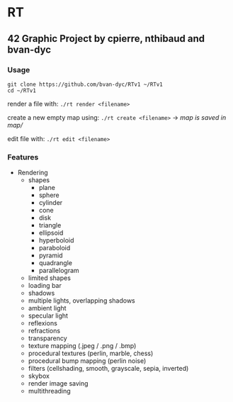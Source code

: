 # RT
## 42 Graphic Project by cpierre, nthibaud and bvan-dyc

### Usage
```
git clone https://github.com/bvan-dyc/RTv1 ~/RTv1
cd ~/RTv1
```
render a file with: 		`./rt render <filename>`

create a new empty map using:	`./rt create <filename>` -> *map is saved in map/*

edit file with:			`./rt edit <filename>`

### Features

- Rendering
	* shapes
		* plane
		* sphere
		* cylinder
		* cone
		* disk
		* triangle
		* ellipsoid
		* hyperboloid
		* paraboloid
		* pyramid
		* quadrangle
		* parallelogram
	* limited shapes
	* loading bar
	* shadows
	* multiple lights, overlapping shadows
	* ambient light
	* specular light
	* reflexions
	* refractions
	* transparency
	* texture mapping (.jpeg / .png / .bmp)
	* procedural textures (perlin, marble, chess)
	* procedural bump mapping (perlin noise)
	* filters (cellshading, smooth, grayscale, sepia, inverted)
	* skybox
	* render image saving
	* multithreading
	
